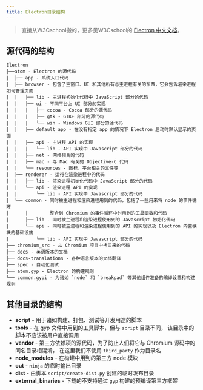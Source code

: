 ```yaml
---
title: Electron目录结构
---
```


> 直接从W3Cschool搬的，更多见W3Cschool的 [Electron 中文文档](https://www.w3cschool.cn/electronmanual/)。

## 源代码的结构

```
Electron
├──atom - Electron 的源代码
|  ├── app - 系统入口代码
|  ├── browser - 包含了主窗口、UI 和其他所有与主进程有关的东西，它会告诉渲染进程如何管理页面
|  |   ├── lib - 主进程初始化代码中 JavaScript 部分的代码
|  |   ├── ui - 不同平台上 UI 部分的实现
|  |   |   ├── cocoa - Cocoa 部分的源代码
|  |   |   ├── gtk - GTK+ 部分的源代码
|  |   |   └── win - Windows GUI 部分的源代码
|  |   ├── default_app - 在没有指定 app 的情况下 Electron 启动时默认显示的页面
|  |   ├── api - 主进程 API 的实现
|  |   |   └── lib - API 实现中 Javascript 部分的代码
|  |   ├── net - 网络相关的代码
|  |   ├── mac - 与 Mac 有关的 Objective-C 代码
|  |   └── resources - 图标，平台相关的文件等
|  ├── renderer - 运行在渲染进程中的代码
|  |   ├── lib - 渲染进程初始化代码中 JavaScript 部分的代码
|  |   └── api - 渲染进程 API 的实现
|  |       └── lib - API 实现中 Javascript 部分的代码
|  └── common - 同时被主进程和渲染进程用到的代码，包括了一些用来将 node 的事件循环
|      |        整合到 Chromium 的事件循环中时用到的工具函数和代码
|      ├── lib - 同时被主进程和渲染进程使用到的 Javascript 初始化代码
|      └── api - 同时被主进程和渲染进程使用到的 API 的实现以及 Electron 内置模块的基础设施
|          └── lib - API 实现中 Javascript 部分的代码
├── chromium_src - 从 Chromium 项目中拷贝来的代码
├── docs - 英语版本的文档
├── docs-translations - 各种语言版本的文档翻译
├── spec - 自动化测试
├── atom.gyp - Electron 的构建规则
└── common.gypi - 为诸如 `node` 和 `breakpad` 等其他组件准备的编译设置和构建规则
```

## 其他目录的结构

- **script** - 用于诸如构建、打包、测试等开发用途的脚本
- **tools** - 在 gyp 文件中用到的工具脚本，但与 `script` 目录不同， 该目录中的脚本不应该被用户直接调用
- **vendor** - 第三方依赖项的源代码，为了防止人们将它与 Chromium 源码中的同名目录相混淆， 在这里我们不使用 `third_party` 作为目录名
- **node_modules** - 在构建中用到的第三方 node 模块
- **out** - `ninja` 的临时输出目录
- **dist** - 由脚本 `script/create-dist.py` 创建的临时发布目录
- **external_binaries** - 下载的不支持通过 `gyp` 构建的预编译第三方框架